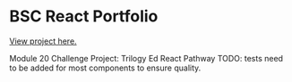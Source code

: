 # BSC React Portfolio

[View project here.](https://bluestormcreative.github.io/bsc-react-portfolio/)

Module 20 Challenge Project: Trilogy Ed React Pathway
TODO: tests need to be added for most components to ensure quality.

